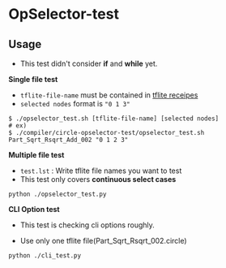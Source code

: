 # OpSelector-test

## Usage

- This test didn't consider **if** and **while** yet. 

**Single file test**

- `tflite-file-name` must be contained in [tflite receipes](https://github.com/Samsung/ONE/tree/master/res/TensorFlowLiteRecipes)
- `selected nodes` format is `"0 1 3"`

```
$ ./opselector_test.sh [tflite-file-name] [selected nodes]
# ex)
$ ./compiler/circle-opselector-test/opselector_test.sh Part_Sqrt_Rsqrt_Add_002 "0 1 2 3"
```

**Multiple file test**

- `test.lst` : Write tflite file names you want to test
- This test only covers **continuous select cases**

```Shell
python ./opselector_test.py
```



**CLI Option test**

- This test is checking cli options roughly.

- Use only one tflite file(Part_Sqrt_Rsqrt_002.circle)

```Shell
python ./cli_test.py
```




